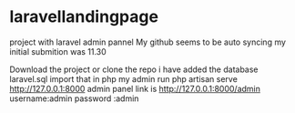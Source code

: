 # laravellandingpage
project with laravel admin pannel
My github seems to be auto syncing my initial submition was 11.30

Download the project or clone the repo
i have added the database laravel.sql
import that in php my admin 
run php artisan serve 
http://127.0.0.1:8000
admin panel link is http://127.0.0.1:8000/admin
username:admin password :admin 

